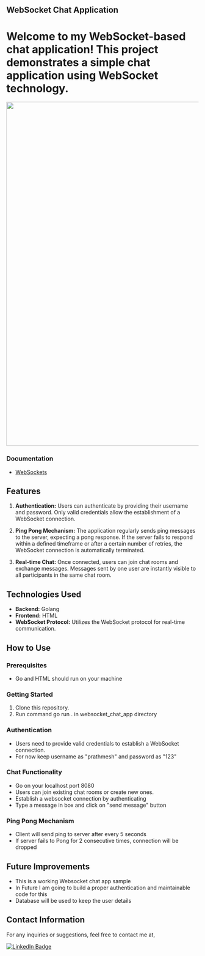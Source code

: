 ## WebSocket Chat Application

# Welcome to my WebSocket-based chat application! This project demonstrates a simple chat application using WebSocket technology.

<div id="header" align="center">
  <img src="https://user-images.githubusercontent.com/74038190/221352995-5ac18bdf-1a19-4f99-bbb6-77559b220470.gif" width="900"/>
</div>

### Documentation

- [WebSockets](https://developer.mozilla.org/en-US/docs/Web/API/WebSockets_API)

## Features

1. **Authentication:** Users can authenticate by providing their username and password. Only valid credentials allow the establishment of a WebSocket connection.
   
2. **Ping Pong Mechanism:** The application regularly sends ping messages to the server, expecting a pong response. If the server fails to respond within a defined timeframe or after a certain number of retries, the WebSocket connection is automatically terminated.
   
3. **Real-time Chat:** Once connected, users can join chat rooms and exchange messages. Messages sent by one user are instantly visible to all participants in the same chat room.

## Technologies Used

- **Backend:** Golang
- **Frontend:** HTML
- **WebSocket Protocol:** Utilizes the WebSocket protocol for real-time communication.

## How to Use

### Prerequisites

- Go and HTML should run on your machine

### Getting Started

1. Clone this repository.
2. Run command go run . in websocket_chat_app directory
   
### Authentication

- Users need to provide valid credentials to establish a WebSocket connection.
- For now keep username as "prathmesh" and password as "123"

### Chat Functionality

- Go on your localhost port 8080
- Users can join existing chat rooms or create new ones.
- Establish a websocket connection by authenticating
- Type a message in box and click on "send message" button

### Ping Pong Mechanism

- Client will send ping to server after every 5 seconds
- If server fails to Pong for 2 consecutive times, connection will be dropped

## Future Improvements

- This is a working Websocket chat app sample
- In Future I am going to build a proper authentication and maintainable code for this
- Database will be used to keep the user details


## Contact Information

For any inquiries or suggestions, feel free to contact me at,
<div id="badges">
  <a href="https://www.linkedin.com/in/prathmeshpatil64/">
    <img src="https://img.shields.io/badge/LinkedIn-blue?style=for-the-badge&logo=linkedin&logoColor=white" alt="LinkedIn Badge"/>
  </a>
</div>
